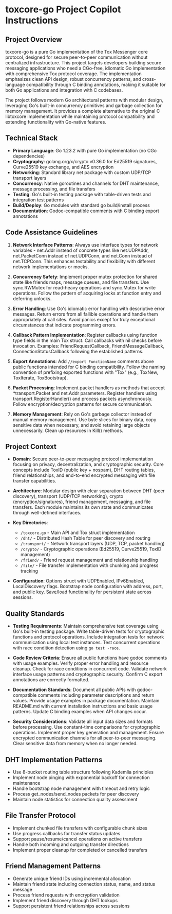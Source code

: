 # toxcore-go Project Copilot Instructions

## Project Overview

toxcore-go is a pure Go implementation of the Tox Messenger core protocol, designed for secure peer-to-peer communication without centralized infrastructure. This project targets developers building secure messaging applications who need a CGo-free, idiomatic Go implementation with comprehensive Tox protocol coverage. The implementation emphasizes clean API design, robust concurrency patterns, and cross-language compatibility through C binding annotations, making it suitable for both Go applications and integration with C codebases.

The project follows modern Go architectural patterns with modular design, leveraging Go's built-in concurrency primitives and garbage collection for memory management. It provides a complete alternative to the original C libtoxcore implementation while maintaining protocol compatibility and extending functionality with Go-native features.

## Technical Stack

- **Primary Language**: Go 1.23.2 with pure Go implementation (no CGo dependencies)
- **Cryptography**: golang.org/x/crypto v0.36.0 for Ed25519 signatures, Curve25519 key exchange, and AES encryption
- **Networking**: Standard library net package with custom UDP/TCP transport layers
- **Concurrency**: Native goroutines and channels for DHT maintenance, message processing, and file transfers
- **Testing**: Go's built-in testing package with table-driven tests and integration test patterns
- **Build/Deploy**: Go modules with standard go build/install process
- **Documentation**: Godoc-compatible comments with C binding export annotations

## Code Assistance Guidelines

1. **Network Interface Patterns**: Always use interface types for network variables - net.Addr instead of concrete types like net.UDPAddr, net.PacketConn instead of net.UDPConn, and net.Conn instead of net.TCPConn. This enhances testability and flexibility with different network implementations or mocks.

2. **Concurrency Safety**: Implement proper mutex protection for shared state like friends maps, message queues, and file transfers. Use sync.RWMutex for read-heavy operations and sync.Mutex for write operations. Follow the pattern of acquiring locks at function entry and deferring unlocks.

3. **Error Handling**: Use Go's idiomatic error handling with descriptive error messages. Return errors from all fallible operations and handle them appropriately at call sites. Avoid panics except for truly exceptional circumstances that indicate programming errors.

4. **Callback Pattern Implementation**: Register callbacks using function type fields in the main Tox struct. Call callbacks with nil checks before invocation. Examples: FriendRequestCallback, FriendMessageCallback, ConnectionStatusCallback following the established patterns.

5. **Export Annotations**: Add `//export FunctionName` comments above public functions intended for C binding compatibility. Follow the naming convention of prefixing exported functions with "Tox" (e.g., ToxNew, ToxIterate, ToxBootstrap).

6. **Packet Processing**: Implement packet handlers as methods that accept *transport.Packet and net.Addr parameters. Register handlers using transport.RegisterHandler() and process packets asynchronously. Follow encryption/decryption patterns for secure communication.

7. **Memory Management**: Rely on Go's garbage collector instead of manual memory management. Use byte slices for binary data, copy sensitive data when necessary, and avoid retaining large objects unnecessarily. Clean up resources in Kill() methods.

## Project Context

- **Domain**: Secure peer-to-peer messaging protocol implementation focusing on privacy, decentralization, and cryptographic security. Core concepts include ToxID (public key + nospam), DHT routing tables, friend relationships, and end-to-end encrypted messaging with file transfer capabilities.

- **Architecture**: Modular design with clear separation between DHT (peer discovery), transport (UDP/TCP networking), crypto (encryption/signatures), friend management, messaging, and file transfers. Each module maintains its own state and communicates through well-defined interfaces.

- **Key Directories**: 
  - `/toxcore.go` - Main API and Tox struct implementation
  - `/dht/` - Distributed Hash Table for peer discovery and routing
  - `/transport/` - Network transport layers (UDP, TCP, packet handling)
  - `/crypto/` - Cryptographic operations (Ed25519, Curve25519, ToxID management)
  - `/friend/` - Friend request management and relationship handling
  - `/file/` - File transfer implementation with chunking and progress tracking

- **Configuration**: Options struct with UDPEnabled, IPv6Enabled, LocalDiscovery flags. Bootstrap node configuration with address, port, and public key. Save/load functionality for persistent state across sessions.

## Quality Standards

- **Testing Requirements**: Maintain comprehensive test coverage using Go's built-in testing package. Write table-driven tests for cryptographic functions and protocol operations. Include integration tests for network communication using local test instances. Test concurrent operations with race condition detection using `go test -race`.

- **Code Review Criteria**: Ensure all public functions have godoc comments with usage examples. Verify proper error handling and resource cleanup. Check for race conditions in concurrent code. Validate network interface usage patterns and cryptographic security. Confirm C export annotations are correctly formatted.

- **Documentation Standards**: Document all public APIs with godoc-compatible comments including parameter descriptions and return values. Provide usage examples in package documentation. Maintain README.md with current installation instructions and basic usage patterns. Update C binding examples when API changes occur.

- **Security Considerations**: Validate all input data sizes and formats before processing. Use constant-time comparisons for cryptographic operations. Implement proper key generation and management. Ensure encrypted communication channels for all peer-to-peer messaging. Clear sensitive data from memory when no longer needed.

## DHT Implementation Patterns

- Use 8-bucket routing table structure following Kademlia principles
- Implement node pinging with exponential backoff for connection maintenance  
- Handle bootstrap node management with timeout and retry logic
- Process get_nodes/send_nodes packets for peer discovery
- Maintain node statistics for connection quality assessment

## File Transfer Protocol

- Implement chunked file transfers with configurable chunk sizes
- Use progress callbacks for transfer status updates
- Support pause/resume/cancel operations on active transfers
- Handle both incoming and outgoing transfer directions
- Implement proper cleanup for completed or cancelled transfers

## Friend Management Patterns

- Generate unique friend IDs using incremental allocation
- Maintain friend state including connection status, name, and status message
- Process friend requests with encryption validation
- Implement friend discovery through DHT lookups
- Support persistent friend relationships across sessions